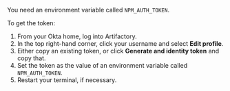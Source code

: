You need an environment variable called `NPM_AUTH_TOKEN`.

To get the token:

1. From your Okta home, log into Artifactory.
1. In the top right-hand corner, click your username and select **Edit
   profile**.
1. Either copy an existing token, or click **Generate and identity token** and
   copy that.
1. Set the token as the value of an environment variable called
   `NPM_AUTH_TOKEN`.
1. Restart your terminal, if necessary.
